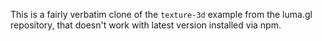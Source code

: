 This is a fairly verbatim clone of the `texture-3d` example from the luma.gl repository, that doesn't work with latest version installed via npm.
